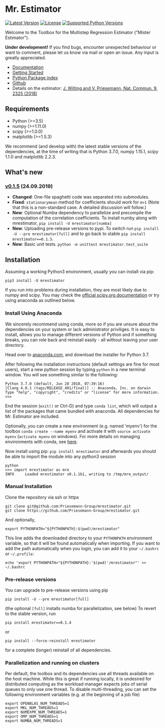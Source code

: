 # Mr. Estimator

[![Latest Version](https://img.shields.io/pypi/v/mrestimator.svg)](https://pypi.python.org/pypi/mrestimator/)
[![License](https://img.shields.io/pypi/l/mrestimator.svg)](https://opensource.org/licenses/GPL-3.0)
[![Supported Python Versions](https://img.shields.io/pypi/pyversions/mrestimator.svg)](https://pypi.python.org/pypi/mrestimator/)

Welcome to the Toolbox for the Multistep Regression Estimator ("Mister Estimator").

**Under development!**
If you find bugs, encounter unexpected behaviour or want to comment, please let us know via mail or open an issue. Any input is greatly appreciated.

- [Documentation](https://mrestimator.readthedocs.io/en/latest/)
- [Getting Started](https://mrestimator.readthedocs.io/en/latest/doc/gettingstarted.html)
- [Python Package index](https://pypi.org/project/mrestimator)
- [Github](https://github.com/Priesemann-Group/mrestimator)
- Details on the estimator: [J. Wilting and V. Priesemann, Nat. Commun. 9, 2325 (2018)](https://doi.org/10.1038/s41467-018-04725-4)


## Requirements
- Python (>=3.5)
- numpy (>=1.11.0)
- scipy (>=1.0.0)
- matplotlib (>=1.5.3)

We recommend (and develop with) the latest stable versions of the dependencies, at the time of writing that is
Python 3.7.0, numpy 1.15.1, scipy 1.1.0 and matplotlib 2.2.3.


## What's new

### [v0.1.5](https://pypi.org/project/mrestimator/0.1.5) (24.09.2019)

* __Changed__: One-file spaghetti code was separated into submodules.
* __Fixed__: `stationarymean` method for coefficients should work for `m>1` (Note that this is a non-standard case. A detailed discussion will follow.)
* __New__: Optional Numba dependency to parallelize and precompile the computation of the correlation coefficients. To install numby along with mrestimator, `pip install -U mrestimator[numba]`
* __New__: Uploading pre-release versions to pypi. To switch run `pip install -U --pre mrestimator[full]` and to go back to stable `pip install mrestimator==0.1.5`.
* __New__: Basic unit tests. `python -m unittest mrestimator.test_suite`


## Installation
Assuming a working Python3 environment, usually you can install via pip:

```
pip3 install -U mrestimator
```

If you run into problems during installation, they are most likely due to numpy and scipy.
You may check the [official scipy.org documentation](https://scipy.org/install.html) or try using anaconda as outlined below.

### Install Using Anaconda

We sincerely recommend using conda, more so if you are unsure about the dependencies on your system or lack administrator priviliges. It is easy to install, allows you to manage different versions of Python and if something breaks, you can role back and reinstall easily - all without leaving your user directory.

Head over to [anaconda.com](https://www.anaconda.com/download/), and download the installer for Python 3.7.

After following the installation instructions (default settings are fine for most users),
start a new python session by typing ```python``` in a new terminal window.
You will see something similar to the following:

```
Python 3.7.0 (default, Jun 28 2018, 07:39:16)
[Clang 4.0.1 (tags/RELEASE_401/final)] :: Anaconda, Inc. on darwin
Type "help", "copyright", "credits" or "license" for more information.
>>>
```

End the session (```exit()``` or Ctrl-D) and type ```conda list```, which will output a list of the packages that came bundled with anaconda.
All dependencies for Mr. Estimator are included.

Optionally, you can create a new environment (e.g. named 'myenv') for the toolbox ```conda create --name myenv```
and activate it with ``source activate myenv`` (``activate myenv`` on windows).
For more details on managing environments with conda, see [here](https://conda.io/docs/user-guide/tasks/manage-environments.html).

Now install using pip: ```pip install mrestimator``` and afterwards you should be able to import the module into any python3 session

```
python
>>> import mrestimator as mre
INFO     Loaded mrestimator v0.1.1b1, writing to /tmp/mre_output/
```

### Manual Installation

Clone the repository via ssh or https

```
git clone git@github.com:Priesemann-Group/mrestimator.git
git clone https://github.com/Priesemann-Group/mrestimator.git
```

And optionally,

```
export PYTHONPATH="${PYTHONPATH}:$(pwd)/mrestimator"
```

This line adds the downloaded directory to your `PYTHONPATH` environment
variable, so that it will be found automatically when importing. If you want to add the path
automatically when you login, you can add it to your `~/.bashrc` or `~/.profile`:

```
echo 'export PYTHONPATH="${PYTHONPATH}:'$(pwd)'/mrestimator"' >> ~/.bashrc
```

### Pre-release versions

You can upgrade to pre-release versions using pip

```
pip install -U --pre mrestimator[full]
```

(the optional `[full]` installs numba for parallelization, see below)
To revert to the stable version, run

```
pip install mrestimator==0.1.4
```

or

```
pip install --force-reinstall mrestimator
```

for a complete (longer) reinstall of all dependencies.

### Parallelization and running on clusters

Per default, the toolbox and its dependencies use all threads available on the host machine.
While this is great if running locally, it is undesired for distributed computing as the workload manager expects jobs of serial queues to only use one thread.
To disable multi-threading, you can set the following environment variables (e.g. at the beginning of a job file)

```
export OPENBLAS_NUM_THREADS=1
export MKL_NUM_THREADS=1
export NUMEXPR_NUM_THREADS=1
export OMP_NUM_THREADS=1
export NUMBA_NUM_THREADS=1
```

